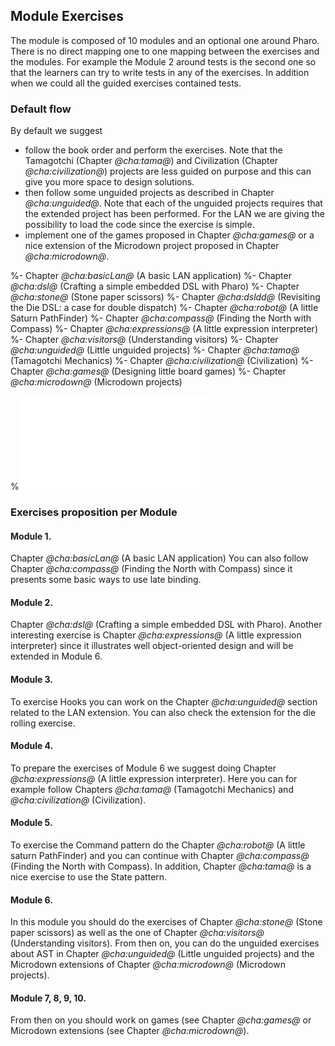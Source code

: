 ## Module Exercises

The module is composed of 10 modules and an optional one around Pharo.
There is no direct mapping one to one mapping between the exercises and the modules. 
For example the Module 2 around tests is the second one so that the learners can try to write tests in any of the exercises. In addition when we could all the guided exercises contained tests. 


### Default flow
By default we suggest 
- follow the book order and perform the exercises. Note that the Tamagotchi (Chapter *@cha:tama@*) and Civilization (Chapter *@cha:civilization@*) projects are less guided on purpose and this can give you more space to design solutions.
- then follow some unguided projects as described in Chapter *@cha:unguided@*. Note that each of the unguided projects requires that the extended project has been performed. For the LAN we are giving the possibility to load the code since the exercise is simple. 
-  implement one of the games proposed in Chapter *@cha:games@* or a nice extension of the Microdown project proposed in Chapter *@cha:microdown@*.

%- Chapter *@cha:basicLan@* (A basic LAN application)
%- Chapter *@cha:dsl@* (Crafting a simple embedded DSL with Pharo)
%- Chapter *@cha:stone@* (Stone paper scissors)
%- Chapter *@cha:dsldd@* (Revisiting the Die DSL: a case for double dispatch)
%- Chapter *@cha:robot@* (A little Saturn PathFinder)
%- Chapter *@cha:compass@* (Finding the North with Compass)
%- Chapter *@cha:expressions@* (A little expression interpreter)
%- Chapter *@cha:visitors@* (Understanding visitors)
%- Chapter *@cha:unguided@* (Little unguided projects)
%- Chapter *@cha:tama@* (Tamagotchi Mechanics)
%- Chapter *@cha:civilization@* (Civilization)
%- Chapter *@cha:games@* (Designing little board games)
%- Chapter *@cha:microdown@* (Microdown projects)

%![Module exercise map.](figures/mapL.pdf)

### Exercises proposition per Module

#### Module 1.
Chapter *@cha:basicLan@* (A basic LAN application)
You can also follow Chapter *@cha:compass@* (Finding the North with Compass) since it presents some basic ways to use late binding.

#### Module 2. 
Chapter *@cha:dsl@* (Crafting a simple embedded DSL with Pharo).
Another interesting exercise is Chapter *@cha:expressions@* (A little expression interpreter) since it illustrates well object-oriented design and will be extended in Module 6.

#### Module 3.
To exercise Hooks you can work on the Chapter *@cha:unguided@*  section related to the LAN extension. You can also check the extension for the die rolling exercise.

#### Module 4. 
To prepare the exercises of Module 6 we suggest doing Chapter *@cha:expressions@* (A little expression interpreter). 
Here you can for example follow Chapters *@cha:tama@* (Tamagotchi Mechanics) and  *@cha:civilization@* (Civilization).

#### Module 5. 
To exercise the Command pattern do the 
Chapter *@cha:robot@* (A little saturn PathFinder) and you can continue with
Chapter *@cha:compass@* (Finding the North with Compass).
In addition, Chapter *@cha:tama@* is a nice exercise to use the State pattern.

#### Module 6. 
In this module you should do the exercises of Chapter *@cha:stone@* (Stone paper scissors) as well as the one of Chapter *@cha:visitors@* (Understanding visitors).
From then on, you can do the unguided exercises about AST in Chapter *@cha:unguided@* (Little unguided projects) and the Microdown extensions of Chapter *@cha:microdown@* (Microdown projects).
	
#### Module 7, 8, 9, 10. 
From then on you should work on games (see Chapter  *@cha:games@* or Microdown extensions (see Chapter *@cha:microdown@*).	
	
	


